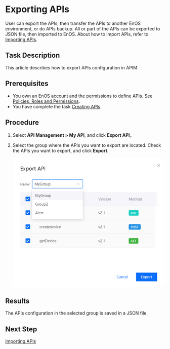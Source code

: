 # Exporting APIs

User can export the APIs, then transfer the APIs to another EnOS environment, or do APIs backup. All or part of the APIs can be exported to JSON file, then imported to EnOS. About how to import APIs, refer to [Importing APIs](importing_api).


## Task Description

This article describes how to export APIs configuration in APIM.

## Prerequisites

- You own an EnOS account and the permissions to define APIs. See [Policies, Roles and Permissions](/docs/enos/en/2.0.9/iam/concept/access_policy.html).
- You have complete the task [Creating APIs](creating_api).


## Procedure

1. Select **API Management > My API**, and click **Export API**。

2. Select the group where the APIs you want to export are located. Check the APIs you want to export, and click **Export**.
   
   ![](media/ex_choose.png)


## Results

The APIs configuration in the selected group is saved in a JSON file.



## Next Step

[Importing APIs](importing_api)